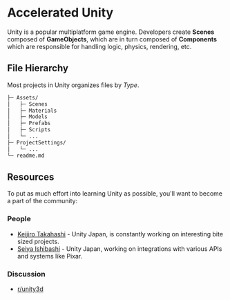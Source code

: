 # Accelerated Unity

Unity is a popular multiplatform game engine. Developers create **Scenes** composed of **GameObjects**, which are in turn composed of **Components** which are responsible for handling logic, physics, rendering, etc. 

## File Hierarchy

Most projects in Unity organizes files by *Type*.

```bash
├─ Assets/
│   ├─ Scenes
│   ├─ Materials
│   ├─ Models
│   ├─ Prefabs
│   ├─ Scripts
│   └─ ...
├─ ProjectSettings/
│   └─ ...
└─ readme.md
```

## Resources

To put as much effort into learning Unity as possible, you'll want to become a part of the community:

### People

- [Keijiro Takahashi](https://github.com/keijiro) - Unity Japan, is constantly working on interesting bite sized projects.
- [Seiya Ishibashi](https://github.com/i-saint) - Unity Japan, working on integrations with various APIs and systems like Pixar.

### Discussion

- [r/unity3d](https://reddit.com/r/unity3d)
